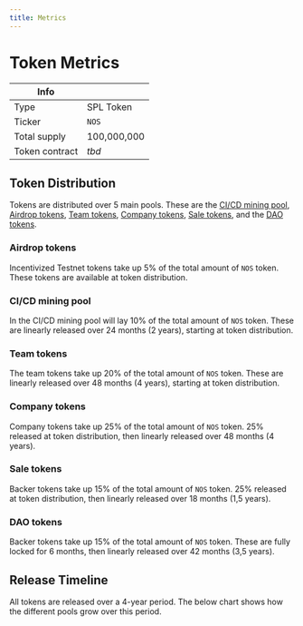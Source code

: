 ```yaml
---
title: Metrics
---
```


# Token Metrics

|Info||
| --- | --- |
| Type | SPL Token |
| Ticker | `NOS` |
| Total supply | 100,000,000 |
| Token contract | *tbd* |

## Token Distribution

Tokens are distributed over 5 main pools. 
These are the 
[CI/CD mining pool](#ci-cd-mining-pool),
[Airdrop tokens](#airdrop-tokens),
[Team tokens](#team-tokens), 
[Company tokens](#company-tokens), 
[Sale tokens](#sale-tokens), and the
[DAO tokens](#dao-tokens).

<TokenDistribution/>

### Airdrop tokens

Incentivized Testnet tokens take up 5% of the total amount of `NOS` token.
These tokens are available at token distribution.

### CI/CD mining pool

In the CI/CD mining pool will lay 10% of the total amount of `NOS` token.
These are linearly released over 24 months (2 years), starting at token distribution.

### Team tokens

The team tokens take up 20% of the total amount of `NOS` token.
These are linearly released over 48 months (4 years), starting at token distribution.

### Company tokens

Company tokens take up 25% of the total amount of `NOS` token.
25% released at token distribution, then linearly released over 48 months (4 years).

### Sale tokens

Backer tokens take up 15% of the total amount of `NOS` token.
25% released at token distribution, then linearly released over 18 months (1,5 years).

### DAO tokens

Backer tokens take up 15% of the total amount of `NOS` token.
These are fully locked for 6 months, then linearly released over 42 months (3,5 years).

## Release Timeline

All tokens are released over a 4-year period. 
The below chart shows how the different pools grow over this period.

<ReleaseTimeline/>
